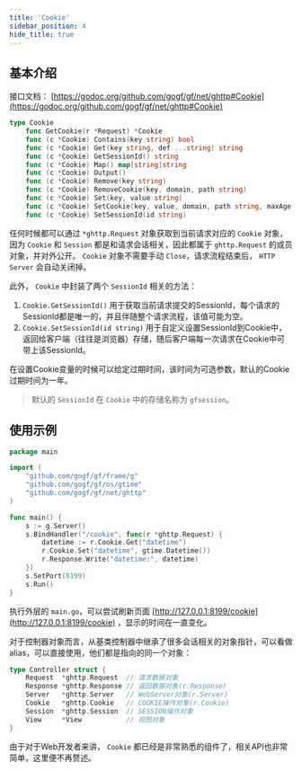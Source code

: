 ```yaml
---
title: 'Cookie'
sidebar_position: 4
hide_title: true
---
```


## 基本介绍

接口文档： [https://godoc.org/github.com/gogf/gf/net/ghttp#Cookie](https://godoc.org/github.com/gogf/gf/net/ghttp#Cookie)

```go
type Cookie
    func GetCookie(r *Request) *Cookie
    func (c *Cookie) Contains(key string) bool
    func (c *Cookie) Get(key string, def ...string) string
    func (c *Cookie) GetSessionId() string
    func (c *Cookie) Map() map[string]string
    func (c *Cookie) Output()
    func (c *Cookie) Remove(key string)
    func (c *Cookie) RemoveCookie(key, domain, path string)
    func (c *Cookie) Set(key, value string)
    func (c *Cookie) SetCookie(key, value, domain, path string, maxAge time.Duration, httpOnly ...bool)
    func (c *Cookie) SetSessionId(id string)

```

任何时候都可以通过 `*ghttp.Request` 对象获取到当前请求对应的 `Cookie` 对象，因为 `Cookie` 和 `Session` 都是和请求会话相关，因此都属于 `ghttp.Request` 的成员对象，并对外公开。 `Cookie` 对象不需要手动 `Close`，请求流程结束后， `HTTP Server` 会自动关闭掉。

此外， `Cookie` 中封装了两个 `SessionId` 相关的方法：

1. `Cookie.GetSessionId()` 用于获取当前请求提交的SessionId，每个请求的SessionId都是唯一的，并且伴随整个请求流程，该值可能为空。
2. `Cookie.SetSessionId(id string)` 用于自定义设置SessionId到Cookie中，返回给客户端（往往是浏览器）存储，随后客户端每一次请求在Cookie中可带上该SessionId。

在设置Cookie变量的时候可以给定过期时间，该时间为可选参数，默认的Cookie过期时间为一年。

> 默认的 `SessionId` 在 `Cookie` 中的存储名称为 `gfsession`。

## 使用示例

```go
package main

import (
    "github.com/gogf/gf/frame/g"
    "github.com/gogf/gf/os/gtime"
    "github.com/gogf/gf/net/ghttp"
)

func main() {
    s := g.Server()
    s.BindHandler("/cookie", func(r *ghttp.Request) {
        datetime := r.Cookie.Get("datetime")
        r.Cookie.Set("datetime", gtime.Datetime())
        r.Response.Write("datetime:", datetime)
    })
    s.SetPort(8199)
    s.Run()
}

```

执行外层的 `main.go`，可以尝试刷新页面 [http://127.0.0.1:8199/cookie](http://127.0.0.1:8199/cookie) ，显示的时间在一直变化。

对于控制器对象而言，从基类控制器中继承了很多会话相关的对象指针，可以看做alias，可以直接使用，他们都是指向的同一个对象：

```go
type Controller struct {
    Request  *ghttp.Request  // 请求数据对象
    Response *ghttp.Response // 返回数据对象(r.Response)
    Server   *ghttp.Server   // WebServer对象(r.Server)
    Cookie   *ghttp.Cookie   // COOKIE操作对象(r.Cookie)
    Session  *ghttp.Session  // SESSION操作对象
    View     *View           // 视图对象
}

```

由于对于Web开发者来讲， `Cookie` 都已经是非常熟悉的组件了，相关API也非常简单，这里便不再赘述。